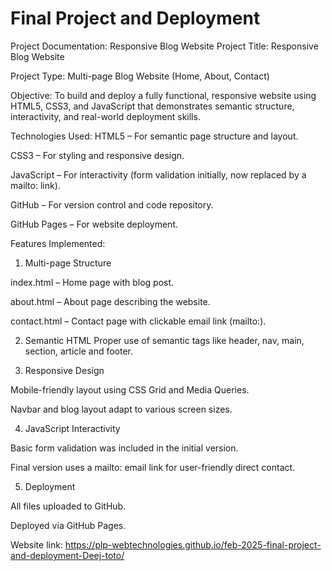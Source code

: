 # Final Project and Deployment

Project Documentation: Responsive Blog Website
Project Title:
Responsive Blog Website

Project Type:
Multi-page Blog Website (Home, About, Contact)

Objective:
To build and deploy a fully functional, responsive website using HTML5, CSS3, and JavaScript that demonstrates semantic structure, interactivity, and real-world deployment skills.

Technologies Used:
HTML5 – For semantic page structure and layout.

CSS3 – For styling and responsive design.

JavaScript – For interactivity (form validation initially, now replaced by a mailto: link).

GitHub – For version control and code repository.

GitHub Pages – For website deployment.

Features Implemented:
1. Multi-page Structure

index.html – Home page with blog post.

about.html – About page describing the website.

contact.html – Contact page with clickable email link (mailto:).

2. Semantic HTML
Proper use of semantic tags like header, nav, main, section, article and footer.

3. Responsive Design

Mobile-friendly layout using CSS Grid and Media Queries.

Navbar and blog layout adapt to various screen sizes.

4. JavaScript Interactivity

Basic form validation was included in the initial version.

Final version uses a mailto: email link for user-friendly direct contact.

5. Deployment

All files uploaded to GitHub.

Deployed via GitHub Pages.


Website link: https://plp-webtechnologies.github.io/feb-2025-final-project-and-deployment-Deej-toto/
